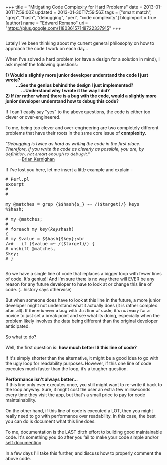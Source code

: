 +++
title = "Mitigating Code Complexity for Hard Problems"
date = 2013-01-30T17:59:00Z
updated = 2013-01-30T17:59:56Z
tags = ["smart match", "grep", "hash", "debugging", "perl", "code complexity"]
blogimport = true 
[author]
	name = "Edward Romano"
	uri = "https://plus.google.com/118036157148722337915"
+++

<b><u><br /></u></b>Lately I've been thinking about my current general philosophy on how to approach the code I work on each day...<br /><br />When I've solved a hard problem (or have a design for a solution in mind), I ask myself the following questions:<br /><br /><b>1) Would a slightly more junior developer understand the code I just wrote?&nbsp;</b><br /><b>&nbsp; &nbsp; &nbsp; &nbsp; &nbsp; ...See the genius behind the design I just implemented?&nbsp;</b><br /><b>&nbsp; &nbsp; &nbsp; &nbsp; &nbsp; &nbsp; &nbsp; &nbsp;...Understand why I wrote it the way I did?</b><br /><b>2) If (or rather when) there is a bug with the code, would a slightly more junior developer understand how to debug this code? </b><br /><br />If I can't easily say "yes" to the above questions, the code is either too clever or over-engineered.<br /><br />To me, being too clever and over-engineering are two completely different problems that have their roots in the same core issue of <b>complexity.</b><br /><br /><i>"Debugging is twice as hard as writing the code in the first place. Therefore, if you write the code as cleverly as possible, you are, by definition, not smart enough to debug it."&nbsp;</i><br />&nbsp; &nbsp; &nbsp; &nbsp; &nbsp; --<a href="http://en.wikipedia.org/wiki/Brian_Kernighan">Brian Kernighan</a><br /><br />If I've lost you here, let me insert a little example and explain -<br /><pre class="brush:perl" name="code" width="100%"># Perl.pl excerpt<br />#<br />#<br /><br />my @matches = grep {$$hash{$_} ~~ /($target)/} keys %$hash;<br /><br /># my @matches;<br />#<br /># foreach my $key (keys %$hash) {<br />#   my $value = $$hash{$key};<br />#   if ($value =~ /($target)/) {<br />#     unshift @matches, $key;<br /># }<br /></pre><br />So we have a single line of code that replaces a bigger loop with fewer lines of code. It's genius!! And I'm sure there is no way there will EVER be any reason for any future developer to have to look at or change this line of code. (...history says otherwise)<br /><br />But when someone does have to look at this line in the future, a more junior developer might not understand what it actually does (it is rather complex after all). If there is ever a bug with that line of code, it's not easy for a novice to just set a break point and see what its doing, especially when the problem likely involves the data being different than the original developer anticipated.<br /><br />So what to do?<br /><br />Well, the first question is: <b>how much better IS this line of code?</b><br /><br />If it's simply shorter than the alternative, it might be a good idea to go with the ugly loop for readability purposes. However, if this one line of code executes much faster than the loop, it's a tougher question.<br /><br /><b>Performance isn't always better...</b><br />If this line only ever executes once, you still might want to re-write it back to the loop anyway. Sure, it might cost the user an extra few milliseconds every time they visit the app, but that's a small price to pay for code maintainability.<br /><br />On the other hand, if this line of code is executed a LOT, then you might really need to go with performance over readability. In this case, the best you can do is document what this line does. <br /><br />To me, documentation is the LAST ditch effort to building good maintainable code. It's something you do after you fail to make your code simple and/or <a href="http://en.wikipedia.org/wiki/Naming_convention_(programming)">self documenting</a>.<br /><br />In a few days I'll take this further, and discuss how to properly comment the above code.<br /><br /><br />
